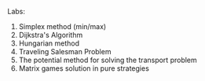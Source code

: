 Labs:
1. Simplex method (min/max)
2. Dijkstra's Algorithm
3. Hungarian method
4. Traveling Salesman Problem
5. The potential method for solving the transport problem
7. Matrix games solution in pure strategies
